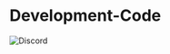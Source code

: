 # Development-Code





![Discord](https://discordapp.com/api/guilds/752236651698323547/widget.png?style=banner2)

